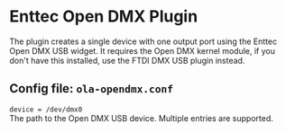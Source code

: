 Enttec Open DMX Plugin
======================

The plugin creates a single device with one output port using the Enttec
Open DMX USB widget. It requires the Open DMX kernel module, if you don't
have this installed, use the FTDI DMX USB plugin instead.


## Config file: `ola-opendmx.conf`

`device = /dev/dmx0`  
The path to the Open DMX USB device. Multiple entries are supported.
